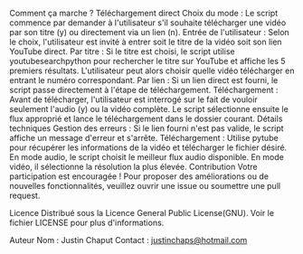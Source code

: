 Comment ça marche ?
Téléchargement direct
Choix du mode : Le script commence par demander à l'utilisateur s'il souhaite télécharger une vidéo par son titre (y) ou directement via un lien (n).
Entrée de l'utilisateur : Selon le choix, l'utilisateur est invité à entrer soit le titre de la vidéo soit son lien YouTube direct.
Par titre : Si le titre est choisi, le script utilise youtubesearchpython pour rechercher le titre sur YouTube et affiche les 5 premiers résultats. L'utilisateur peut alors choisir quelle vidéo télécharger en entrant le numéro correspondant.
Par lien : Si un lien direct est fourni, le script passe directement à l'étape de téléchargement.
Téléchargement : Avant de télécharger, l'utilisateur est interrogé sur le fait de vouloir seulement l'audio (y) ou la vidéo complète. Le script sélectionne ensuite le flux approprié et lance le téléchargement dans le dossier courant.
Détails techniques
Gestion des erreurs : Si le lien fourni n'est pas valide, le script affiche un message d'erreur et s'arrête.
Téléchargement : Utilise pytube pour récupérer les informations de la vidéo et télécharger le fichier désiré. En mode audio, le script choisit le meilleur flux audio disponible. En mode vidéo, il sélectionne la résolution la plus élevée.
Contribution
Votre participation est encouragée ! Pour proposer des améliorations ou de nouvelles fonctionnalités, veuillez ouvrir une issue ou soumettre une pull request.

Licence
Distribué sous la Licence General Public License(GNU). Voir le fichier LICENSE pour plus d'informations.

Auteur
Nom : Justin Chaput
Contact : justinchaps@hotmail.com
